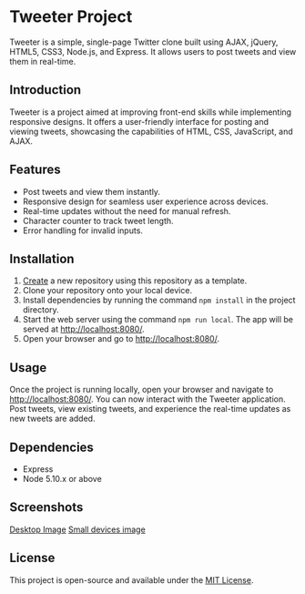 # Tweeter Project

Tweeter is a simple, single-page Twitter clone built using AJAX, jQuery, HTML5, CSS3, Node.js, and Express. It allows users to post tweets and view them in real-time.

## Introduction

Tweeter is a project aimed at improving front-end skills while implementing responsive designs. It offers a user-friendly interface for posting and viewing tweets, showcasing the capabilities of HTML, CSS, JavaScript, and AJAX.

## Features

- Post tweets and view them instantly.
- Responsive design for seamless user experience across devices.
- Real-time updates without the need for manual refresh.
- Character counter to track tweet length.
- Error handling for invalid inputs.

## Installation

1. [Create](https://docs.github.com/en/repositories/creating-and-managing-repositories/creating-a-repository-from-a-template) a new repository using this repository as a template.
2. Clone your repository onto your local device.
3. Install dependencies by running the command `npm install` in the project directory.
4. Start the web server using the command `npm run local`. The app will be served at <http://localhost:8080/>.
5. Open your browser and go to <http://localhost:8080/>.

## Usage

Once the project is running locally, open your browser and navigate to <http://localhost:8080/>. You can now interact with the Tweeter application. Post tweets, view existing tweets, and experience the real-time updates as new tweets are added.

## Dependencies

- Express
- Node 5.10.x or above

## Screenshots

[Desktop Image](https://github.com/glaubervilane/tweeter/blob/master/docs/tweeter-desktop-image.png)
[Small devices image](https://github.com/glaubervilane/tweeter/blob/master/docs/tweeter-small-devices.png)

## License

This project is open-source and available under the [MIT License](LICENSE).
